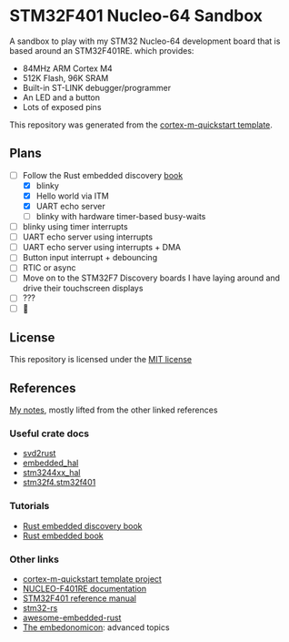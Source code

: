 # STM32F401 Nucleo-64 Sandbox

A sandbox to play with my STM32 Nucleo-64 development board that is based around an STM32F401RE.
which provides:

* 84MHz ARM Cortex M4
* 512K Flash, 96K SRAM
* Built-in ST-LINK debugger/programmer
* An LED and a button
* Lots of exposed pins

This repository was generated from the [cortex-m-quickstart template](https://github.com/rust-embedded/cortex-m-quickstart).

## Plans

* [ ] Follow the Rust embedded discovery [book](https://docs.rust-embedded.org/discovery/index.html)
  * [x] blinky
  * [x] Hello world via ITM
  * [x] UART echo server
  * [ ] blinky with hardware timer-based busy-waits
* [ ] blinky using timer interrupts
* [ ] UART echo server using interrupts
* [ ] UART echo server using interrupts + DMA
* [ ] Button input interrupt + debouncing
* [ ] RTIC or async
* [ ] Move on to the STM32F7 Discovery boards I have laying around and drive their touchscreen
displays
* [ ] ???
* [ ] 🚀

## License

This repository is licensed under the [MIT license](LICENSE)

## References

[My notes](notes.md), mostly lifted from the other linked references

### Useful crate docs

* [svd2rust](https://docs.rs/svd2rust/0.17.0/svd2rust/index.html)
* [embedded\_hal](https://docs.rs/embedded-hal/0.2.4/embedded_hal/index.html)
* [stm3244xx\_hal](https://docs.rs/stm32f4xx-hal/0.8.3/stm32f4xx_hal)
* [stm32f4.stm32f401](https://docs.rs/stm32f4/0.12.1/stm32f4/stm32f401/index.html)

### Tutorials

* [Rust embedded discovery book](https://docs.rust-embedded.org/discovery/index.html)
* [Rust embedded book](https://rust-embedded.github.io/book/intro/index.html)

### Other links

* [cortex-m-quickstart template project](https://github.com/rust-embedded/cortex-m-quickstart)
* [NUCLEO-F401RE documentation](https://www.st.com/en/evaluation-tools/nucleo-f401re.html)
* [STM32F401 reference manual](https://www.st.com/resource/en/reference_manual/dm00096844-stm32f401xbc-and-stm32f401xde-advanced-armbased-32bit-mcus-stmicroelectronics.pdf)
* [stm32-rs](https://github.com/stm32-rs)
* [awesome-embedded-rust](https://github.com/rust-embedded/awesome-embedded-rust)
* [The embedonomicon](https://docs.rust-embedded.org/embedonomicon/index.html): advanced topics

